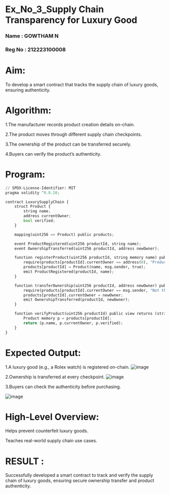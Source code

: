 # Ex_No_3_Supply Chain Transparency for Luxury Good
### Name   : GOWTHAM N
### Reg No : 212223100008
# Aim:
To develop a smart contract that tracks the supply chain of luxury goods, ensuring authenticity.
# Algorithm:

1.The manufacturer records product creation details on-chain.


2.The product moves through different supply chain checkpoints.


3.The ownership of the product can be transferred securely.


4.Buyers can verify the product’s authenticity.


# Program:
```py
// SPDX-License-Identifier: MIT
pragma solidity ^0.8.20;

contract LuxurySupplyChain {
    struct Product {
        string name;
        address currentOwner;
        bool verified;
    }

    mapping(uint256 => Product) public products;

    event ProductRegistered(uint256 productId, string name);
    event OwnershipTransferred(uint256 productId, address newOwner);

    function registerProduct(uint256 productId, string memory name) public {
        require(products[productId].currentOwner == address(0), "Product already registered");
        products[productId] = Product(name, msg.sender, true);
        emit ProductRegistered(productId, name);
    }

    function transferOwnership(uint256 productId, address newOwner) public {
        require(products[productId].currentOwner == msg.sender, "Not the owner");
        products[productId].currentOwner = newOwner;
        emit OwnershipTransferred(productId, newOwner);
    }

    function verifyProduct(uint256 productId) public view returns (string memory, address, bool) {
        Product memory p = products[productId];
        return (p.name, p.currentOwner, p.verified);
    }
}
```
# Expected Output:
1.A luxury good (e.g., a Rolex watch) is registered on-chain.
![image](https://github.com/user-attachments/assets/a60288eb-e4e9-4d7c-996f-4cc71f0850e3)


2.Ownership is transferred at every checkpoint.
![image](https://github.com/user-attachments/assets/06c33e65-7f38-4ed4-88c6-888876b809e3)


3.Buyers can check the authenticity before purchasing.

![image](https://github.com/user-attachments/assets/939834da-c835-4ffa-8334-39cf81620083)

# High-Level Overview:
Helps prevent counterfeit luxury goods.


Teaches real-world supply chain use cases.

# RESULT : 

Successfully developed a smart contract to track and verify the supply chain of luxury goods, ensuring secure ownership transfer and product authenticity.
